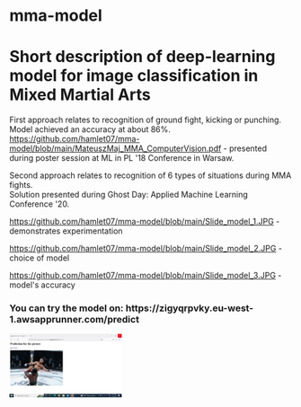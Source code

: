 # mma-model
<h1>Short description of deep-learning model for image classification in Mixed Martial Arts</h1>

First approach relates to recognition of ground fight, kicking or punching. Model achieved an accuracy at about 86%.<br>
https://github.com/hamlet07/mma-model/blob/main/MateuszMaj_MMA_ComputerVision.pdf - presented during poster session at ML in PL '18 Conference in Warsaw.

Second approach relates to recognition of 6 types of situations during MMA fights.<br>Solution presented during Ghost Day: Applied Machine Learning Conference '20.

https://github.com/hamlet07/mma-model/blob/main/Slide_model_1.JPG - demonstrates experimentation

https://github.com/hamlet07/mma-model/blob/main/Slide_model_2.JPG - choice of model

https://github.com/hamlet07/mma-model/blob/main/Slide_model_3.JPG - model's accuracy

<h3>You can try the model on: https://zigyqrpvky.eu-west-1.awsapprunner.com/predict</h3>

<img
  src="https://github.com/hamlet07/mma-model/blob/main/Screenshot%202022-10-16%2017.33.11.png"
  style="display: inline-block; margin: 0 auto; max-width: 200px">
